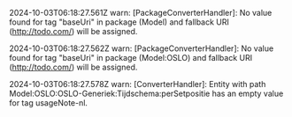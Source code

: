 2024-10-03T06:18:27.561Z warn: [PackageConverterHandler]: No value found for tag "baseUri" in package (Model) and fallback URI (http://todo.com/) will be assigned.

2024-10-03T06:18:27.562Z warn: [PackageConverterHandler]: No value found for tag "baseUri" in package (Model:OSLO) and fallback URI (http://todo.com/) will be assigned.

2024-10-03T06:18:27.578Z warn: [ConverterHandler]: Entity with path Model:OSLO:OSLO-Generiek:Tijdschema:perSetpositie has an empty value for tag usageNote-nl.

